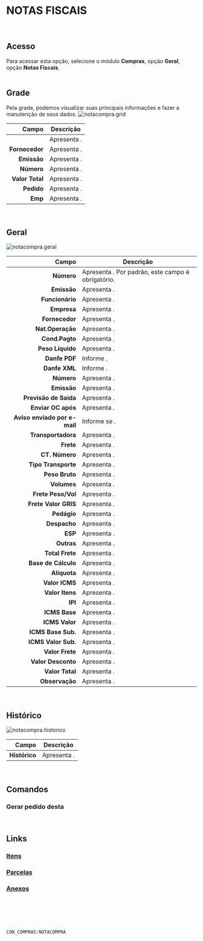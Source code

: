 # NOTAS FISCAIS
<br>

## Acesso
Para acessar esta opção, selecione o módulo **Compras**, opção **Geral**, opção **Notas Fiscais**.
<br>
<br>

## Grade
Pela grade, podemos visualizar suas principais informações e fazer a manutenção de seus dados.
![notacompra.grid](https://raw.githubusercontent.com/netforcews/docs-erp/master/compras/imagens/notacompra.grid.png)

Campo | Descrição
--:|---
**&nbsp;** | Apresenta .
**Fornecedor** | Apresenta .
**Emissão** | Apresenta .
**Número** | Apresenta .
**Valor Total** | Apresenta .
**Pedido** | Apresenta .
**Emp** | Apresenta .
<br>

## Geral
![notacompra.geral](https://raw.githubusercontent.com/netforcews/docs-erp/master/compras/imagens/notacompra.geral.png)

Campo | Descrição
--:|---
**Número** | Apresenta . Por padrão, este campo é obrigatório.
**Emissão** | Apresenta .
**Funcionário** | Apresenta .
**Empresa** | Apresenta .
**Fornecedor** | Apresenta .
**Nat.Operação** | Apresenta .
**Cond.Pagto** | Apresenta .
**Peso Líquido** | Apresenta .
**Danfe PDF** | Informe .
**Danfe XML** | Informe .
**Número** | Apresenta .
**Emissão** | Apresenta .
**Previsão de Saída** | Apresenta .
**Enviar OC após** | Apresenta .
**Aviso enviado por e-mail** | Informe se .
**Transportadora** | Apresenta .
**Frete** | Apresenta .
**CT. Número** | Apresenta .
**Tipo Transporte** | Apresenta .
**Peso Bruto** | Apresenta .
**Volumes** | Apresenta .
**Frete Peso/Vol** | Apresenta .
**Frete Valor GRIS** | Apresenta .
**Pedágio** | Apresenta .
**Despacho** | Apresenta .
**ESP** | Apresenta .
**Outras** | Apresenta .
**Total Frete** | Apresenta .
**Base de Cálculo** | Apresenta .
**Aliquota** | Apresenta .
**Valor ICMS** | Apresenta .
**Valor Itens** | Apresenta .
**IPI** | Apresenta .
**ICMS Base** | Apresenta .
**ICMS Valor** | Apresenta .
**ICMS Base Sub.** | Apresenta .
**ICMS Valor Sub.** | Apresenta .
**Valor Frete** | Apresenta .
**Valor Desconto** | Apresenta .
**Valor Total** | Apresenta .
**Observação** | Apresenta .
<br>

## Histórico
![notacompra.historico](https://raw.githubusercontent.com/netforcews/docs-erp/master/compras/imagens/notacompra.historico.png)

Campo | Descrição
--:|---
**Histórico** | Apresenta .
<br>

## Comandos
### Gerar pedido desta
<br>

## Links
### [Itens](/geral/notacompraitem.md)
### [Parcelas](/geral/comprafaturas.md)
### [Anexos](/geral/compraanexos.md)
<br>
<br>
<br>
<br>

```CON_COMPRAS:NOTACOMPRA```
